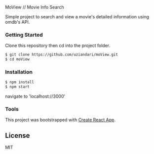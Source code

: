 MoView // Movie Info Search

Simple project to search and view a movie's detailed information using omdb's API.

### Getting Started

Clone this repository then cd into the project folder.

```sh
$ git clone https://github.com/uziandari/moView.git
$ cd moView
```

### Installation

```sh
$ npm install
$ npm start
```
navigate to 'localhost://3000'

### Tools
This project was bootstrapped with [Create React App](https://github.com/facebookincubator/create-react-app).


License
----

MIT